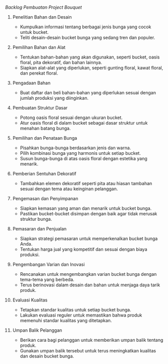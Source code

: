 *Backlog Pembuatan Project Bouquet*


1. Penelitian Bahan dan Desain
   - Kumpulkan informasi tentang berbagai jenis bunga yang cocok untuk bucket.
   - Teliti desain-desain bucket bunga yang sedang tren dan populer.

2. Pemilihan Bahan dan Alat
   - Tentukan bahan-bahan yang akan digunakan, seperti bucket, oasis floral, pita dekoratif, dan bahan lainnya.
   - Siapkan alat-alat yang diperlukan, seperti gunting floral, kawat floral, dan perekat floral.

3. Pengadaan Bahan
   - Buat daftar dan beli bahan-bahan yang diperlukan sesuai dengan jumlah produksi yang diinginkan.

4. Pembuatan Struktur Dasar
   - Potong oasis floral sesuai dengan ukuran bucket.
   - Atur oasis floral di dalam bucket sebagai dasar struktur untuk menahan batang bunga.

5. Pemilihan dan Penataan Bunga
   - Pisahkan bunga-bunga berdasarkan jenis dan warna.
   - Pilih kombinasi bunga yang harmonis untuk setiap bucket.
   - Susun bunga-bunga di atas oasis floral dengan estetika yang menarik.

6. Pemberian Sentuhan Dekoratif
   - Tambahkan elemen dekoratif seperti pita atau hiasan tambahan sesuai dengan tema atau keinginan pelanggan.

7. Pengemasan dan Penyimpanan
   - Siapkan kemasan yang aman dan menarik untuk bucket bunga.
   - Pastikan bucket-bucket disimpan dengan baik agar tidak merusak struktur bunga.

8. Pemasaran dan Penjualan
   - Siapkan strategi pemasaran untuk memperkenalkan bucket bunga Anda.
   - Tentukan harga jual yang kompetitif dan sesuai dengan biaya produksi.

9. Pengembangan Varian dan Inovasi
   - Rencanakan untuk mengembangkan varian bucket bunga dengan tema-tema yang berbeda.
   - Terus berinovasi dalam desain dan bahan untuk menjaga daya tarik produk.

10. Evaluasi Kualitas
    - Tetapkan standar kualitas untuk setiap bucket bunga.
    - Lakukan evaluasi reguler untuk memastikan bahwa produk memenuhi standar kualitas yang ditetapkan.

11. Umpan Balik Pelanggan
    - Berikan cara bagi pelanggan untuk memberikan umpan balik tentang produk.
    - Gunakan umpan balik tersebut untuk terus meningkatkan kualitas dan desain bucket bunga.
